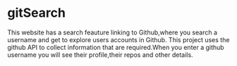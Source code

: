 # gitSearch
This website has a search feauture linking to Github,where you search a username and get to explore users accounts in Github. This project uses the github API to collect information that are required.When you enter a github username you will see their profile,their repos and other details.
